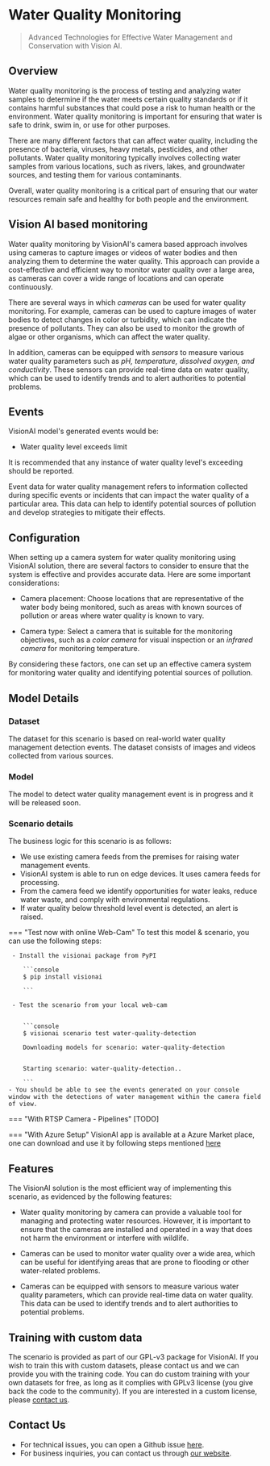 # Water Quality Monitoring

>Advanced Technologies for Effective Water Management and Conservation with Vision AI.



## Overview

Water quality monitoring is the process of testing and analyzing water samples to determine if the water meets certain quality standards or if it contains harmful substances that could pose a risk to human health or the environment. Water quality monitoring is important for ensuring that water is safe to drink, swim in, or use for other purposes.

There are many different factors that can affect water quality, including the presence of bacteria, viruses, heavy metals, pesticides, and other pollutants. Water quality monitoring typically involves collecting water samples from various locations, such as rivers, lakes, and groundwater sources, and testing them for various contaminants.

Overall, water quality monitoring is a critical part of ensuring that our water resources remain safe and healthy for both people and the environment.

## Vision AI based monitoring

Water quality monitoring by VisionAI's camera based approach involves using cameras to capture images or videos of water bodies and then analyzing them to determine the water quality. This approach can provide a cost-effective and efficient way to monitor water quality over a large area, as cameras can cover a wide range of locations and can operate continuously.

There are several ways in which *cameras* can be used for water quality monitoring. For example, cameras can be used to capture images of water bodies to detect changes in color or turbidity, which can indicate the presence of pollutants. They can also be used to monitor the growth of algae or other organisms, which can affect the water quality.

In addition, cameras can be equipped with *sensors* to measure various water quality parameters such as *pH, temperature, dissolved oxygen, and conductivity*. These sensors can provide real-time data on water quality, which can be used to identify trends and to alert authorities to potential problems.

 

## Events

VisionAI model's generated events would be:

- Water quality level exceeds limit

It is recommended that any instance of water quality level's exceeding should be reported.  

Event data for water quality management refers to information collected during specific events or incidents that can impact the water quality of a particular area. This data can help to identify potential sources of pollution and develop strategies to mitigate their effects.
    

## Configuration
When setting up a camera system for water quality monitoring using VisionAI solution, there are several factors to consider to ensure that the system is effective and provides accurate data. Here are some important considerations:

- Camera placement: Choose locations that are representative of the water body being monitored, such as areas with known sources of pollution or areas where water quality is known to vary. 

- Camera type: Select a camera that is suitable for the monitoring objectives, such as a *color camera* for visual inspection or an *infrared camera* for monitoring temperature. 

By considering these factors, one can set up an effective camera system for monitoring water quality and identifying potential sources of pollution. 

## Model Details

### Dataset
The dataset for this scenario is based on real-world water quality management detection events.
The dataset consists of images and videos collected from various sources. 

### Model

The model to detect water quality management event is in progress and it will be released soon.


### Scenario details

The business logic for this scenario is as follows:

- We use existing camera feeds from the premises for raising water management events.
- VisionAI system is able to run on edge devices. It uses camera feeds for processing.
- From the camera feed we identify opportunities for water leaks, reduce water waste, and comply with environmental regulations.
- If water quality below threshold level event is detected, an alert is raised.

=== "Test now with online Web-Cam"
     To test this model & scenario, you can use the following steps:
     
     - Install the visionai package from PyPI
     
        ```console
        $ pip install visionai
        
        ```
     
     - Test the scenario from your local web-cam
     

        ```console
        $ visionai scenario test water-quality-detection

        Downloading models for scenario: water-quality-detection
        

        Starting scenario: water-quality-detection..

        ```
    - You should be able to see the events generated on your console window with the detections of water management within the camera field of view.

=== "With RTSP Camera - Pipelines"
     [TODO]
 
=== "With Azure Setup"
     VisionAI app is available at a Azure Market place, one can download and use it by following steps mentioned [here](../overview/azure-managed-app.md)


## Features


The VisionAI solution is the most efficient way of implementing this scenario, as evidenced by the following features:

- Water quality monitoring by camera can provide a valuable tool for managing and protecting water resources. However, it is important to ensure that the cameras are installed and operated in a way that does not harm the environment or interfere with wildlife.

- Cameras can be used to monitor water quality over a wide area, which can be useful for identifying areas that are prone to flooding or other water-related problems.

- Cameras can be equipped with sensors to measure various water quality parameters, which can provide real-time data on water quality. This data can be used to identify trends and to alert authorities to potential problems.


## Training with custom data

The scenario is provided as part of our GPL-v3 package for VisionAI. If you wish to train this with custom datasets, please contact us and we can provide you with the training code. You can do custom training with your own datasets for free, as long as it complies with GPLv3 license (you give back the code to the community). If you are interested in a custom license, please [contact us](../company/contact.md).


## Contact Us

- For technical issues, you can open a Github issue [here](https://github.com/visionify/visionai).
- For business inquiries, you can contact us through [our website](https://visionify.ai/contact).